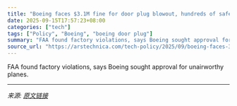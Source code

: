 ```yaml
---
title: "Boeing faces $3.1M fine for door plug blowout, hundreds of safety violations"
date: 2025-09-15T17:57:23+08:00
categories: ["tech"]
tags: ["Policy", "Boeing", "boeing door plug"]
summary: "FAA found factory violations, says Boeing sought approval for unairworthy planes."
source_url: "https://arstechnica.com/tech-policy/2025/09/boeing-faces-3-1m-fine-for-door-plug-blowout-hundreds-of-safety-violations/"
---
```


FAA found factory violations, says Boeing sought approval for unairworthy planes.

---

*来源: [原文链接](https://arstechnica.com/tech-policy/2025/09/boeing-faces-3-1m-fine-for-door-plug-blowout-hundreds-of-safety-violations/)*

